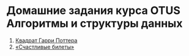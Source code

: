 # Домашние задания курса OTUS Алгоритмы и структуры данных
1) [Квадрат Гарри Поттера](https://www.youtube.com/watch?v=KmV3aBHfo5w)
2) [«Счастливые билеты»](./hw02_lucky_tickets)
